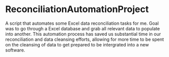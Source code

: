 # ReconciliationAutomationProject
A script that automates some Excel data reconciliation tasks for me. Goal was to go through a Excel database and grab all relevant data to populate into another.
This automation process has saved us substantial time in our reconciliation and data cleansing efforts, allowing for more time to be spent on the cleansing of data
to get prepared to be intergrated into a new software. 
